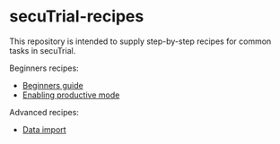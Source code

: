 # secuTrial-recipes

This repository is intended to supply step-by-step recipes for common tasks in secuTrial.

Beginners recipes:

- [Beginners guide](https://github.com/PatrickRWright/SCTO/tree/master/secuTrial/recipes/beginner_howto)
- [Enabling productive mode](https://github.com/PatrickRWright/SCTO/tree/master/secuTrial/recipes/enable_productive_mode)


Advanced recipes:

- [Data import](https://github.com/PatrickRWright/SCTO/tree/master/secuTrial/recipes/import_data)
